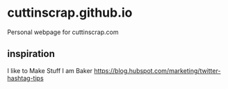 # cuttinscrap.github.io
Personal webpage for cuttinscrap.com


## inspiration

I like to Make Stuff
I am Baker
https://blog.hubspot.com/marketing/twitter-hashtag-tips